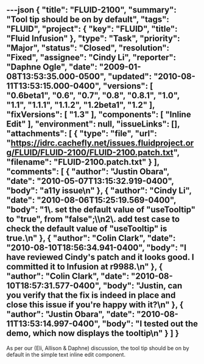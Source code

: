 ---json
{
  "title": "FLUID-2100",
  "summary": "Tool tip should be on by default",
  "tags": "FLUID",
  "project": {
    "key": "FLUID",
    "title": "Fluid Infusion"
  },
  "type": "Task",
  "priority": "Major",
  "status": "Closed",
  "resolution": "Fixed",
  "assignee": "Cindy Li",
  "reporter": "Daphne Ogle",
  "date": "2009-01-08T13:53:35.000-0500",
  "updated": "2010-08-11T13:53:15.000-0400",
  "versions": [
    "0.6beta1",
    "0.6",
    "0.7",
    "0.8",
    "0.8.1",
    "1.0",
    "1.1",
    "1.1.1",
    "1.1.2",
    "1.2beta1",
    "1.2"
  ],
  "fixVersions": [
    "1.3"
  ],
  "components": [
    "Inline Edit"
  ],
  "environment": null,
  "issueLinks": [],
  "attachments": [
    {
      "type": "file",
      "url": "https://idrc.cachefly.net/issues.fluidproject.org/FLUID/FLUID-2100/FLUID-2100.patch.txt",
      "filename": "FLUID-2100.patch.txt"
    }
  ],
  "comments": [
    {
      "author": "Justin Obara",
      "date": "2010-05-07T13:15:32.919-0400",
      "body": "a11y issue\n"
    },
    {
      "author": "Cindy Li",
      "date": "2010-08-06T15:25:19.569-0400",
      "body": "1\\. set the default value of \"useTooltip\" to \"true\", from \"false\";\\\n2\\. add test case to check the default value of \"useTooltip\" is true.\n"
    },
    {
      "author": "Colin Clark",
      "date": "2010-08-10T18:56:34.941-0400",
      "body": "I have reviewed Cindy's patch and it looks good. I committed it to Infusion at r9988.\n"
    },
    {
      "author": "Colin Clark",
      "date": "2010-08-10T18:57:31.577-0400",
      "body": "Justin, can you verify that the fix is indeed in place and close this issue if you're happy with it?\n"
    },
    {
      "author": "Justin Obara",
      "date": "2010-08-11T13:53:14.997-0400",
      "body": "I tested out the demo, which now displays the tooltip\n"
    }
  ]
}
---
As per our (Eli, Allison & Daphne) discussion, the tool tip should be on by default in the simple text inline edit component.

        